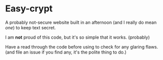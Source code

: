 # Easy-crypt
A probably not-secure website built in an afternoon (and I really do mean _one_) to keep text secret.

I am **not** proud of this code, but it's so simple that it works. (probably)

Have a read through the code before using to check for any glaring flaws. (and file an issue if you find any, it's the polite thing to do.)